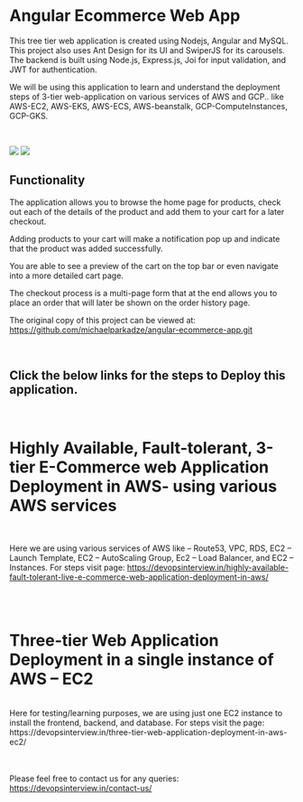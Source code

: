 # Angular Ecommerce Web App

This tree tier web application is created using Nodejs, Angular and MySQL. This project also uses Ant Design for its UI and SwiperJS for its carousels. The backend is built using Node.js, Express.js, Joi for input validation, and JWT for authentication.

We will be using this application to learn and understand the deployment steps of 3-tier web-application on various services of AWS and GCP.. like AWS-EC2, AWS-EKS, AWS-ECS, AWS-beanstalk, GCP-ComputeInstances, GCP-GKS. 

<br/>

![](1.gif)
![](2.gif)

## Functionality

The application allows you to browse the home page for products, check out each of the details of the product and add them to your cart for a later checkout.

Adding products to your cart will make a notification pop up and indicate that the product was added successfully.

You are able to see a preview of the cart on the top bar or even navigate into a more detailed cart page.

The checkout process is a multi-page form that at the end allows you to place an order that will later be shown on the order history page.

The original copy of this project can be viewed at: https://github.com/michaelparkadze/angular-ecommerce-app.git

<br/>


Click the below links for the steps to Deploy this application. 
--------------------------------------------------------------
<br>

# Highly Available, Fault-tolerant, 3-tier E-Commerce web Application Deployment in AWS- using various AWS services
<br>

Here we are using various services of AWS like – Route53, VPC, RDS, EC2 – Launch Template, EC2 – AutoScaling Group, Ec2 – Load Balancer, and EC2 – Instances. 
For steps visit page: https://devopsinterview.in/highly-available-fault-tolerant-live-e-commerce-web-application-deployment-in-aws/ 

<br>
<br>


# Three-tier Web Application Deployment in a single instance of AWS – EC2

<br>
Here for testing/learning purposes, we are using just one EC2 instance to install the frontend, backend, and database.
For steps visit the page: https://devopsinterview.in/three-tier-web-application-deployment-in-aws-ec2/

<br>
<br>
<br>



Please feel free to contact us for any queries: https://devopsinterview.in/contact-us/ 


